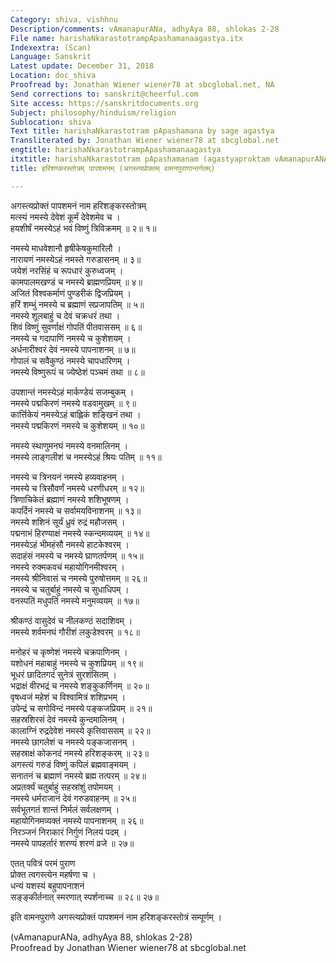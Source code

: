```yaml
---
Category: shiva, vishhnu
Description/comments: vAmanapurANa, adhyAya 88, shlokas 2-28
File name: harishaNkarastotrampApashamanaagastya.itx
Indexextra: (Scan)
Language: Sanskrit
Latest update: December 31, 2018
Location: doc_shiva
Proofread by: Jonathan Wiener wiener78 at sbcglobal.net, NA
Send corrections to: sanskrit@cheerful.com
Site access: https://sanskritdocuments.org
Subject: philosophy/hinduism/religion
Sublocation: shiva
Text title: harishaNkarastotram pApashamana by sage agastya
Transliterated by: Jonathan Wiener wiener78 at sbcglobal.net
engtitle: harishaNkarastotrampApashamanaagastya
itxtitle: harishaNkarastotram pApashamanam (agastyaproktam vAmanapurANAntargatam)
title: हरिशण्करस्तोत्रम् पापशमनम् (अगस्त्यप्रोक्तम् वामनपुराणान्तर्गतम्)

---
```

  
 अगस्त्यप्रोक्तं पापशमनं नाम हरिशङ्करस्तोत्रम्   
मत्स्यं नमस्ये देवेशं कूर्मं देवेशमेव च ।   
हयशीर्षं नमस्येऽहं भवं विष्णुं त्रिविक्रमम् ॥ २॥ १॥  
  
नमस्ये माधवेशानौ हृषीकेषकुमारिलौ ।   
नारायणं नमस्येऽहं नमस्ते गरुडासनम् ॥ ३॥   
जयेशं नरसिंहं च रूपधारं कुरुध्वजम् ।   
कामपालमखण्डं च नमस्ये ब्राह्मणप्रियम् ॥ ४॥   
अजितं विश्वकर्माणं पुण्डरीकं द्विजप्रियम् ।   
हरिं शम्भुं नमस्ये च ब्रह्माणं सप्रजापतिम् ॥ ५॥   
नमस्ये शूलबाहुं च देवं चक्रधरं तथा ।   
शिवं विष्णुं सुवर्णाक्षं गोपतिं पीतवाससम् ॥ ६॥   
नमस्ये च गदापाणिं नमस्ये च कुशेशयम् ।   
अर्धनारीश्वरं देवं नमस्ये पापनाशनम् ॥ ७॥   
गोपालं च सवैकुण्ठं नमस्ये चापधारिणम् ।   
नमस्ये विष्णुरूपं च ज्येष्ठेशं पञ्चमं तथा ॥ ८॥  
  
उपशान्तं नमस्येऽहं मार्कण्डेयं सजम्बुकम् ।   
नमस्ये पद्मकिरणं नमस्ये वडवामुखम् ॥ ९॥   
कार्त्तिकेयं नमस्येऽहं बाह्लिकं शङ्खिनं तथा ।   
नमस्ये पद्मकिरणं नमस्ये च कुशेशयम् ॥ १०॥  
  
नमस्ये स्थाणुमनघं नमस्ये वनमालिनम् ।   
नमस्ये लाङ्गलीशं च नमस्येऽहं श्रियः पतिम् ॥ ११॥  
  
नमस्ये च त्रिनयनं नमस्ये हव्यवाहनम् ।   
नमस्ये च त्रिसौवर्णं नमस्ये धरणीधरम् ॥ १२॥   
त्रिणाचिकेतं ब्रह्माणं नमस्ये शशिभूषणम् ।   
कपर्दिनं नमस्ये च सर्वामयविनाशनम् ॥ १३॥   
नमस्ये शशिनं सूर्यं ध्रुवं रुद्रं महौजसम् ।   
पद्मनाभं हिरण्याक्षं नमस्ये स्कन्दमव्ययम् ॥ १४॥   
नमस्येऽहं भीमहंसौ नमस्ये हाटकेश्वरम् ।   
सदाहंसं नमस्ये च नमस्ये घ्राणतर्पणम् ॥ १५॥   
नमस्ये रुक्मकवचं महायोगिनमीश्वरम् ।   
नमस्ये श्रीनिवासं च नमस्ये पुरुषोत्तमम् ॥ २६॥   
नमस्ये च चतुर्बाहुं नमस्ये च सुधाधिपम् ।   
वनस्पतिं मधुपतिं नमस्ये मनुमव्ययम् ॥ १७॥  
  
श्रीकण्ठं वासुदेवं च नीलकण्ठं सदाशिवम् ।   
नमस्ये शर्वमनघं गौरीशं लकुडेश्वरम् ॥ १८॥  
  
मनोहरं च कृष्णेशं नमस्ये चक्रपाणिनम् ।   
यशोधनं महाबाहुं नमस्ये च कुशप्रियम् ॥ १९॥   
भूधरं छादितगदं सुनेत्रं सुरशंसितम् ।   
भद्राक्षं वीरभद्रं च नमस्ये शङ्कुकर्णिनम् ॥ २०॥   
वृषध्वजं महेशं च विश्वामित्रं शशिप्रभम् ।   
उपेन्द्रं च सगोविन्दं नमस्ये पङ्कजप्रियम् ॥ २१॥   
सहस्रशिरसं देवं नमस्ये कुन्दमालिनम् ।   
कालाग्निं रुद्रदेवेशं नमस्ये कृत्तिवाससम् ॥ २२॥   
नमस्ये छागलेशं च नमस्ये पङ्कजासनम् ।   
सहस्राक्षं कोकनदं नमस्ये हरिशङ्करम् ॥ २३॥   
अगस्त्यं गरुडं विष्णुं कपिलं ब्रह्मवाङ्मयम् ।   
सनातनं च ब्रह्माणं नमस्ये ब्रह्म तत्परम् ॥ २४॥   
अप्रतर्क्यं चतुर्बाहुं सहस्रांशुं तपोमयम् ।   
नमस्ये धर्मराजानं देवं गरुडवाहनम् ॥ २५॥   
सर्वभूतगतं शान्तं निर्मलं सर्वलक्षणम् ।   
महायोगिनमव्यक्तं नमस्ये पापनाशनम् ॥ २६॥   
निरञ्जनं निराकारं निर्गुणं निलयं पदम् ।   
नमस्ये पापहर्तारं शरण्यं शरणं व्रजे ॥ २७॥  
  
एतत् पवित्रं परमं पुराण  
      प्रोक्त त्वगस्त्येन महर्षणा च ।  
धन्यं यशस्यं बहुपापनाशनं  
      सङ्ङ्कीर्तनात् स्मरणात् स्पर्शनाच्च ॥ २८॥ २७॥  
  
इति वामनपुराणे अगस्त्यप्रोक्तं पापशमनं नाम हरिशङ्करस्तोत्रं सम्पूर्णम् ।  
  
(vAmanapurANa, adhyAya 88, shlokas 2-28)   
Proofread by Jonathan Wiener wiener78 at sbcglobal.net  
  
